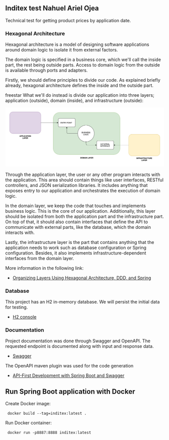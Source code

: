 ## Inditex test Nahuel Ariel Ojea

Technical test for getting product prices by application date.

### Hexagonal Architecture

Hexagonal architecture is a model of designing software applications around domain logic to isolate it from external factors.

The domain logic is specified in a business core, which we'll call the inside part, the rest being outside parts. Access to domain logic from the outside is available through ports and adapters.

Firstly, we should define principles to divide our code. As explained briefly already, hexagonal architecture defines the inside and the outside part.


freestar
What we'll do instead is divide our application into three layers; application (outside), domain (inside), and infrastructure (outside):

![img.png](img.png)

Through the application layer, the user or any other program interacts with the application. This area should contain things like user interfaces, RESTful controllers, and JSON serialization libraries. It includes anything that exposes entry to our application and orchestrates the execution of domain logic.

In the domain layer, we keep the code that touches and implements business logic. This is the core of our application. Additionally, this layer should be isolated from both the application part and the infrastructure part. On top of that, it should also contain interfaces that define the API to communicate with external parts, like the database, which the domain interacts with.

Lastly, the infrastructure layer is the part that contains anything that the application needs to work such as database configuration or Spring configuration. Besides, it also implements infrastructure-dependent interfaces from the domain layer.

More information in the following link:

- [Organizing Layers Using Hexagonal Architecture, DDD, and Spring](https://www.baeldung.com/hexagonal-architecture-ddd-spring)

### Database

This project has an H2 in-memory database. We will persist the initial data for testing.

- [H2 console](http://localhost:8081/h2-console)

### Documentation

Project documentation was done through Swagger and OpenAPI. The requested endpoint is documented along with input and response data. 

- [Swagger](http://localhost:8081/swagger-ui/index.html)

The OpenAPI maven plugin was used for the code generation

- [API-First Development with Spring Boot and Swagger](https://reflectoring.io/spring-boot-openapi/)


## Run Spring Boot application with Docker

Create Docker image:
```
 docker build --tag=inditex:latest .
```

Run Docker container:

```
 docker run -p8887:8888 inditex:latest
```